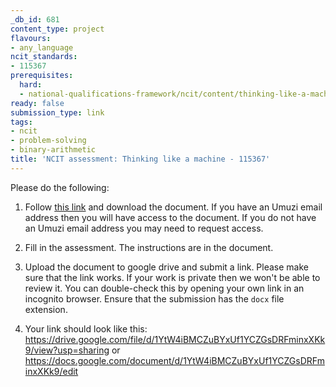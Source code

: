 ```yaml
---
_db_id: 681
content_type: project
flavours:
- any_language
ncit_standards:
- 115367
prerequisites:
  hard:
  - national-qualifications-framework/ncit/content/thinking-like-a-machine
ready: false
submission_type: link
tags:
- ncit
- problem-solving
- binary-arithmetic
title: 'NCIT assessment: Thinking like a machine - 115367'
---
```


Please do the following:

1. Follow [this link](https://drive.google.com/file/d/1tQvnQSDKBfnuMX5KSj0saRWaa-T7Uwyf/view?usp=sharing) and download the document. If you have an Umuzi email address then you will have access to the document. If you do not have an Umuzi email address you may need to request access.

2. Fill in the assessment. The instructions are in the document. 
   
3. Upload the document to google drive and submit a link. Please make sure that the link works. If your work is private then we won't be able to review it. You can double-check this by opening your own link in an incognito browser.  Ensure that the submission has the `docx` file extension.

4. Your link should look like this:
https://drive.google.com/file/d/1YtW4iBMCZuBYxUf1YCZGsDRFminxXKk9/view?usp=sharing or https://docs.google.com/document/d/1YtW4iBMCZuBYxUf1YCZGsDRFminxXKk9/edit